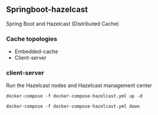 ## Springboot-hazelcast
Spring Boot and Hazelcast (Distributed Cache)

### Cache topologies
- Embedded-cache
- Client-server


### client-server
Run the Hazelcast nodes and Hazelcast management center

`docker-compose -f docker-compose-hazelcast.yml up -d`

`docker-compose -f docker-compose-hazelcast.yml down`
